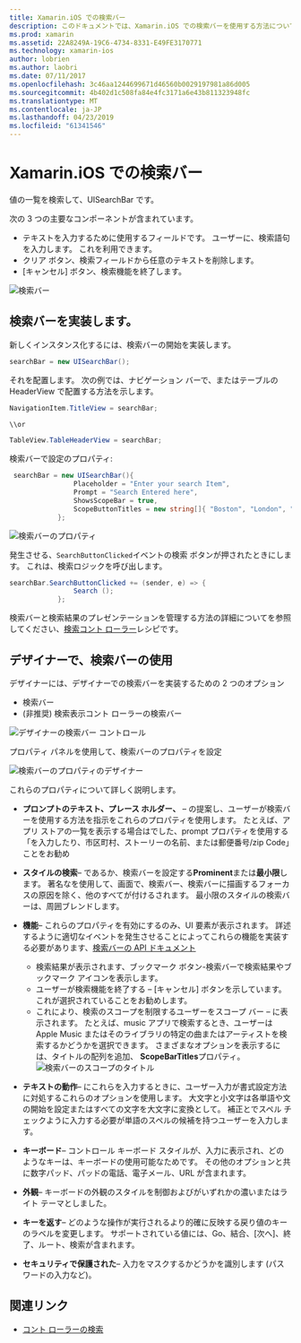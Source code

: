 ```yaml
---
title: Xamarin.iOS での検索バー
description: このドキュメントでは、Xamarin.iOS での検索バーを使用する方法について説明します。 これには、プログラムでと、ストーリー ボードでは、検索バーを作成する方法について説明します。
ms.prod: xamarin
ms.assetid: 22A8249A-19C6-4734-8331-E49FE3170771
ms.technology: xamarin-ios
author: lobrien
ms.author: laobri
ms.date: 07/11/2017
ms.openlocfilehash: 3c46aa1244699671d46560b0029197981a86d005
ms.sourcegitcommit: 4b402d1c508fa84e4fc3171a6e43b811323948fc
ms.translationtype: MT
ms.contentlocale: ja-JP
ms.lasthandoff: 04/23/2019
ms.locfileid: "61341546"
---
```

# <a name="search-bars-in-xamarinios"></a>Xamarin.iOS での検索バー

値の一覧を検索して、UISearchBar です。 

次の 3 つの主要なコンポーネントが含まれています。 

- テキストを入力するために使用するフィールドです。 ユーザーに、検索語句を入力します。 これを利用できます。
- クリア ボタン、検索フィールドから任意のテキストを削除します。
- [キャンセル] ボタン、検索機能を終了します。

![検索バー](searchbar-images/image1.png)

## <a name="implementing-the-search-bar"></a>検索バーを実装します。

新しくインスタンス化するには、検索バーの開始を実装します。

```csharp
searchBar = new UISearchBar();
```

それを配置します。 次の例では、ナビゲーション バーで、またはテーブルの HeaderView で配置する方法を示します。

```csharp
NavigationItem.TitleView = searchBar;

\\or

TableView.TableHeaderView = searchBar;
```

検索バーで設定のプロパティ:

```csharp
 searchBar = new UISearchBar(){
                Placeholder = "Enter your search Item",
                Prompt = "Search Entered here",
                ShowsScopeBar = true,
                ScopeButtonTitles = new string[]{ "Boston", "London", "SF" },
            };
```

![検索バーのプロパティ](searchbar-images/image6.png)

発生させる、`SearchButtonClicked`イベントの検索 ボタンが押されたときにします。 これは、検索ロジックを呼び出します。

```csharp
searchBar.SearchButtonClicked += (sender, e) => {
                Search ();
            };
```

検索バーと検索結果のプレゼンテーションを管理する方法の詳細についてを参照してください、[検索コント ローラー](https://github.com/xamarin/recipes/tree/master/Recipes/ios/content_controls/search-controller)レシピです。

## <a name="using-the-search-bar-in-the-designer"></a>デザイナーで、検索バーの使用

デザイナーには、デザイナーでの検索バーを実装するための 2 つのオプション

- 検索バー
- (非推奨) 検索表示コント ローラーの検索バー

![デザイナーの検索バー コントロール](searchbar-images/image2.png)

プロパティ パネルを使用して、検索バーのプロパティを設定

![検索バーのプロパティのデザイナー](searchbar-images/image3.png)

これらのプロパティについて詳しく説明します。

- **プロンプトのテキスト、プレース ホルダー、** – の提案し、ユーザーが検索バーを使用する方法を指示をこれらのプロパティを使用します。 たとえば、アプリ ストアの一覧を表示する場合はでした、prompt プロパティを使用する「を入力したり、市区町村、ストーリーの名前、または郵便番号/zip Code」ことをお勧め
- **スタイルの検索**– であるか、検索バーを設定する**Prominent**または**最小限**します。 著名なを使用して、画面で、検索バー、検索バーに描画するフォーカスの原因を除く、他のすべてが付けるされます。 最小限のスタイルの検索バーは、周囲ブレンドします。
- **機能**– これらのプロパティを有効にするのみ、UI 要素が表示されます。 詳述するように適切なイベントを発生させることによってこれらの機能を実装する必要があります、[検索バーの API ドキュメント](xref:UIKit.UISearchBar)
    - 検索結果が表示されます、ブックマーク ボタン-検索バーで検索結果やブックマーク アイコンを表示します。
    - ユーザーが検索機能を終了する – [キャンセル] ボタンを示しています。 これが選択されていることをお勧めします。
    - これにより、検索のスコープを制限するユーザーをスコープ バー – に表示されます。 たとえば、music アプリで検索するとき、ユーザーは Apple Music またはそのライブラリの特定の曲またはアーティストを検索するかどうかを選択できます。 さまざまなオプションを表示するには、タイトルの配列を追加、 **ScopeBarTitles**プロパティ。
    ![検索バーのスコープのタイトル](searchbar-images/image4.png)

- **テキストの動作**– にこれらを入力するときに、ユーザー入力が書式設定方法に対処するこれらのオプションを使用します。 大文字と小文字は各単語や文の開始を設定またはすべての文字を大文字に変換として。 補正とでスペル チェックように入力する必要が単語のスペルの候補を持つユーザーを入力します。
- **キーボード**– コントロール キーボード スタイルが、入力に表示され、どのようなキーは、キーボードの使用可能なためです。 その他のオプションと共に数字パッド、パッドの電話、電子メール、URL が含まれます。
- **外観**– キーボードの外観のスタイルを制御およびがいずれかの濃いまたはライト テーマとしました。
- **キーを返す**– どのような操作が実行されるより的確に反映する戻り値のキーのラベルを変更します。 サポートされている値には、Go、結合、[次へ]、終了、ルート、検索が含まれます。
- **セキュリティで保護された**– 入力をマスクするかどうかを識別します (パスワードの入力など)。

## <a name="related-links"></a>関連リンク

- [コント ローラーの検索](https://github.com/xamarin/recipes/tree/master/Recipes/ios/content_controls/search-controller)
